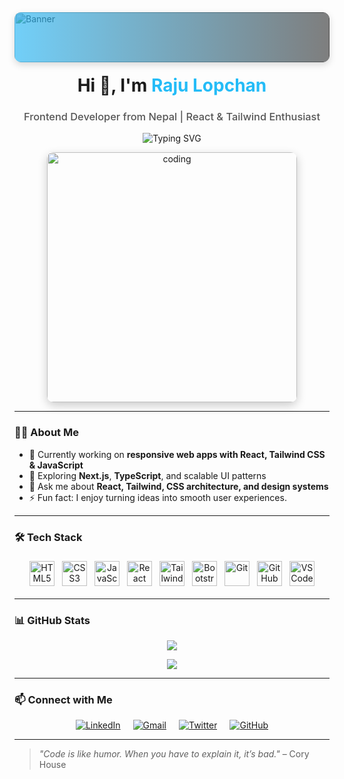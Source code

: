 <!-- Custom Banner with Gradient Overlay -->
<div style="position: relative; width: 100%; height: 80px; overflow: hidden; border-radius: 10px; box-shadow: 0 4px 12px rgba(0,0,0,0.15);">
  <img 
    src="https://user-images.githubusercontent.com/65373279/148280039-301b677b-74e7-49f8-af75-15e7c9253d74.png" 
    alt="Banner" 
    style="width: 100%; height: 100%; object-fit: cover; filter: brightness(0.8);" 
  />
  <div style="position: absolute; inset: 0; background: linear-gradient(90deg, rgba(54,188,247,0.7) 0%, rgba(0,0,0,0.5) 100%); border-radius: 10px;"></div>
</div>

<h1 align="center" style="margin-top: 20px;">Hi 👋, I'm <span style="color:#24bcf7;">Raju Lopchan</span></h1>
<h3 align="center" style="font-weight: 500; color: #555;">Frontend Developer from Nepal | React & Tailwind Enthusiast</h3>

<!-- Typing SVG -->
<p align="center">
  <img src="https://readme-typing-svg.herokuapp.com?font=Fira+Code&size=22&pause=1000&color=36BCF7&center=true&vCenter=true&width=435&lines=Passionate+Frontend+Developer;React+%7C+Tailwind+%7C+Modern+UI%2FUX;Clean+Code+%2B+Responsive+Design" alt="Typing SVG" />
</p>

<!-- Coding GIF -->
<p align="center" style="margin-top: 0;">
  <img src="https://raw.githubusercontent.com/abhisheknaiidu/abhisheknaiidu/master/code.gif" alt="coding" width="400" style="border-radius: 10px; box-shadow: 0 5px 15px rgba(0,0,0,0.2);" />
</p>

---

### 👨‍💻 About Me

- 🔭 Currently working on **responsive web apps with React, Tailwind CSS & JavaScript**
- 🌱 Exploring **Next.js**, **TypeScript**, and scalable UI patterns
- 💬 Ask me about **React, Tailwind, CSS architecture, and design systems**
- ⚡ Fun fact: I enjoy turning ideas into smooth user experiences.

---

### 🛠️ Tech Stack

<p align="center" style="display: flex; justify-content: center; flex-wrap: wrap; max-width: 600px; margin: auto;">
  <img title="HTML5" src="https://skillicons.dev/icons?i=html" width="40" height="40" style="margin: 6px;" />
  <img title="CSS3" src="https://skillicons.dev/icons?i=css" width="40" height="40" style="margin: 6px;" />
  <img title="JavaScript" src="https://skillicons.dev/icons?i=js" width="40" height="40" style="margin: 6px;" />
  <img title="React" src="https://skillicons.dev/icons?i=react" width="40" height="40" style="margin: 6px;" />
  <img title="Tailwind CSS" src="https://skillicons.dev/icons?i=tailwind" width="40" height="40" style="margin: 6px;" />
  <img title="Bootstrap" src="https://skillicons.dev/icons?i=bootstrap" width="40" height="40" style="margin: 6px;" />
  <img title="Git" src="https://skillicons.dev/icons?i=git" width="40" height="40" style="margin: 6px;" />
  <img title="GitHub" src="https://skillicons.dev/icons?i=github" width="40" height="40" style="margin: 6px;" />
  <img title="VS Code" src="https://skillicons.dev/icons?i=vscode" width="40" height="40" style="margin: 6px;" />
</p>

---


### 📊 GitHub Stats

<p align="center">
  <img src="https://github-readme-stats.vercel.app/api?username=your-github-username&show_icons=true&theme=radical" />
</p>

<p align="center">
  <img src="https://github-readme-streak-stats.herokuapp.com?user=your-github-username&theme=radical" />
</p>

---

### 📫 Connect with Me

<p align="center" style="display: flex; justify-content: center; gap: 20px;">
  <a href="https://linkedin.com/in/your-linkedin" target="_blank" style="transition: transform 0.2s ease-in-out;">
    <img src="https://img.shields.io/badge/LinkedIn-0A66C2?style=for-the-badge&logo=linkedin&logoColor=white" 
         alt="LinkedIn" 
         onmouseover="this.style.transform='scale(1.1)'" 
         onmouseout="this.style.transform='scale(1)'"/>
  </a>
  <a href="mailto:your-email@example.com" style="transition: transform 0.2s ease-in-out;">
    <img src="https://img.shields.io/badge/Gmail-D14836?style=for-the-badge&logo=gmail&logoColor=white" 
         alt="Gmail"
         onmouseover="this.style.transform='scale(1.1)'" 
         onmouseout="this.style.transform='scale(1)'"/>
  </a>
  <a href="https://twitter.com/your-twitter" target="_blank" style="transition: transform 0.2s ease-in-out;">
    <img src="https://img.shields.io/badge/Twitter-1DA1F2?style=for-the-badge&logo=twitter&logoColor=white" 
         alt="Twitter"
         onmouseover="this.style.transform='scale(1.1)'" 
         onmouseout="this.style.transform='scale(1)'"/>
  </a>
  <a href="https://github.com/your-github-username" target="_blank" style="transition: transform 0.2s ease-in-out;">
    <img src="https://img.shields.io/badge/GitHub-181717?style=for-the-badge&logo=github&logoColor=white" 
         alt="GitHub"
         onmouseover="this.style.transform='scale(1.1)'" 
         onmouseout="this.style.transform='scale(1)'"/>
  </a>
</p>

---

> _"Code is like humor. When you have to explain it, it’s bad."_ – Cory House
